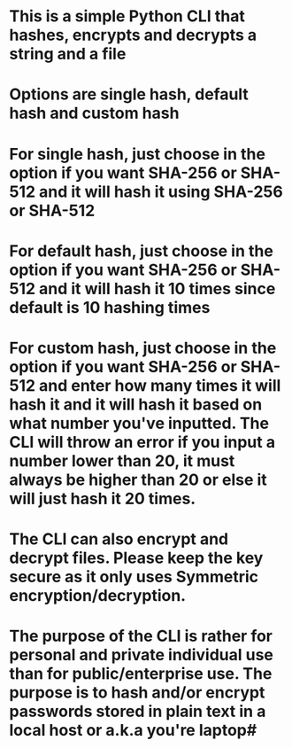 # This is a simple Python CLI that hashes, encrypts and decrypts a string and a file
# Options are single hash, default hash and custom hash

# For single hash, just choose in the option if you want SHA-256 or SHA-512 and it will hash it using SHA-256 or SHA-512

# For default hash, just choose in the option if you want SHA-256 or SHA-512 and it will hash it 10 times since default is 10 hashing times

# For custom hash, just choose in the option if you want SHA-256 or SHA-512 and enter how many times it will hash it and it will hash it based on what number you've inputted. The CLI will throw an error if you input a number lower than 20, it must always be higher than 20 or else it will just hash it 20 times.

# The CLI can also encrypt and decrypt files. Please keep the key secure as it only uses Symmetric encryption/decryption.

# The purpose of the CLI is rather for personal and private individual use than for public/enterprise use. The purpose is to hash and/or encrypt passwords stored in plain text in a local host or a.k.a you're laptop# 
